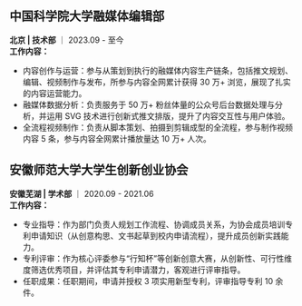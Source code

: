 ## 中国科学院大学融媒体编辑部
**北京 | 技术部** ｜  2023.09 - 至今  
**工作内容：**
- 内容创作与运营：参与从策划到执行的融媒体内容生产链条，包括推文规划、编辑、视频制作与发布，所参与内容全网累计获得 30 万+ 浏览，展现了扎实的内容运营能力。
- 融媒体数据分析：负责服务于 50 万+ 粉丝体量的公众号后台数据处理与分析，并运用 SVG 技术进行创新式推文排版，提升了内容交互性与用户体验。
- 全流程视频制作：负责从脚本策划、拍摄到剪辑成型的全流程，参与制作视频内容 5 条，参与内容全网累计播放量达 10 万+ 人次。

## 安徽师范大学大学生创新创业协会  
**安徽芜湖 | 学术部** ｜  2020.09 - 2021.06  
**工作内容：**
- 专业指导：作为部门负责人规划工作流程、协调成员关系，为协会成员培训专利申请知识（从创意构思、文书起草到校内申请流程），提升成员创新实践能力。
- 专利评审：作为核心评委参与“行知杯”等创新创意大赛，从创新性、可行性维度筛选优秀项目，并评估其专利申请潜力，客观进行评审指导。
- 任职成果：任职期间，申请并授权 3 项实用新型专利，评审指导专利 10 余件。
